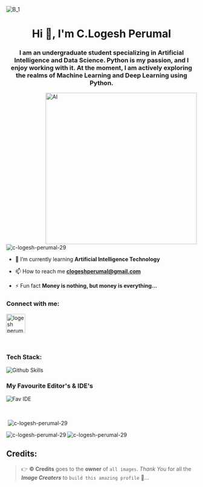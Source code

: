 ![B_1](https://github.com/C-Logesh-Perumal-29/C-Logesh-Perumal-29/assets/125385633/86771a27-9c8f-47a6-b2ee-e05f7ab7a644)

<h1 align="center">Hi 👋, I'm C.Logesh Perumal</h1>

<h3 align="center">I am an undergraduate student specializing in Artificial Intelligence and Data Science. Python is my passion, and I enjoy working with it. At the moment, I am actively exploring the realms of Machine Learning and Deep Learning using Python.</h3>

<img align = "right" alt = "AI" width = "400" src = "https://i.pinimg.com/originals/df/0a/3e/df0a3e2ec30abb1c92d145ef165b714f.gif">

<p align="left"> <img src="https://komarev.com/ghpvc/?username=c-logesh-perumal-29&label=Profile%20views&color=0e75b6&style=flat" alt="c-logesh-perumal-29" /> </p>

- 🌱 I’m currently learning **Artificial Intelligence Technology**

- 📫 How to reach me **clogeshperumal@gmail.com**

- ⚡ Fun fact **Money is nothing, but money is everything...**

<h3 align="left">Connect with me:</h3>

<p align="left">
<a href="https://www.linkedin.com/in/logesh-perumal-c-124465230/" target="blank"><img align="center" src="https://static-00.iconduck.com/assets.00/linkedin-icon-2048x2048-ya5g47j2.png" alt="logesh perumal.c" height="50" width="50" /></a>
</p>

<br>

<h3 align="left">Tech Stack:</h3>

![Github Skills](https://github.com/C-Logesh-Perumal-29/C-Logesh-Perumal-29/assets/125385633/721f143b-33d6-4103-9951-77b4d8886af2)

<h3> My Favourite Editor's & IDE's</h3>

![Fav IDE](https://github.com/C-Logesh-Perumal-29/C-Logesh-Perumal-29/assets/125385633/74c60003-5d78-4211-9f04-334d608fb814)

<br>

<p>&nbsp;<img align="center" src="https://github-readme-stats.vercel.app/api?username=c-logesh-perumal-29&show_icons=true&locale=en" alt="c-logesh-perumal-29" /></p>

<p><img align="left" src="https://github-readme-stats.vercel.app/api/top-langs?username=c-logesh-perumal-29&show_icons=true&locale=en&layout=compact" alt="c-logesh-perumal-29" /></p>

<p><img align="center" src="https://github-readme-streak-stats.herokuapp.com/?user=c-logesh-perumal-29&" alt="c-logesh-perumal-29" /></p>

## Credits:

  > 👉 **©️ Credits** goes to the **owner** of `all images`. _Thank You_ for all the _**Image Creaters**_ to `build this amazing profile` 🤝...
